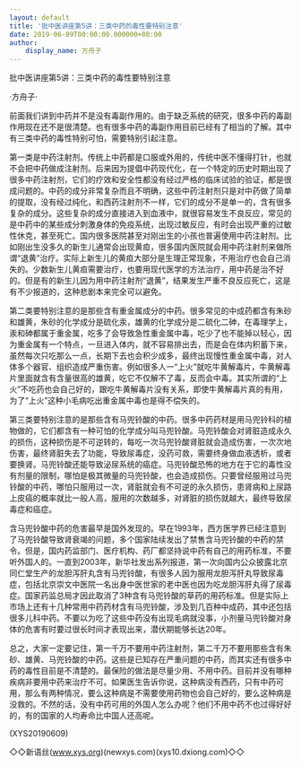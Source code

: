 ```yaml
---
layout: default
title: '批中医讲座第5讲：三类中药的毒性要特别注意'
date: 2019-06-09T00:00:00.000000+08:00
author:
    display_name: 方舟子
---
```


批中医讲座第5讲：三类中药的毒性要特别注意

·方舟子·

前面我们讲到中药并不是没有毒副作用的。由于缺乏系统的研究，很多中药的毒副作用现在还不是很清楚。也有很多中药的毒副作用目前已经有了相当的了解。其中有三类中药的毒性特别可怕，需要特别引起注意。

第一类是中药注射剂。传统上中药都是口服或外用的，传统中医不懂得打针，也就不会把中药做成注射剂。后来因为提倡中药现代化，在一个特定的历史时期出现了很多中药注射剂，它们的疗效和安全性都没有经过严格的临床试验的验证，都是很成问题的。中药的成分非常复杂而且不明确，这些中药注射剂只是对中药做了简单的提取，没有经过纯化，和西药注射剂不一样，它们的成分不是单一的，含有很多复杂的成分。这些复杂的成分直接进入到血液中，就很容易发生不良反应，常见的是中药中的某些成分刺激身体的免疫系统，出现过敏反应，有时会出现严重的过敏性休克，甚至死亡。国内很多医院甚至对刚出生的小孩也普遍使用中药注射剂。比如刚出生没多久的新生儿通常会出现黄疸，很多国内医院就会用中药注射剂来做所谓“退黄”治疗。实际上新生儿的黄疸大部分是生理正常现象，不用治疗也会自己消失的。少数新生儿黄疸需要治疗，也要用现代医学的方法治疗，用中药是治不好的。但是有的新生儿因为用中药注射剂“退黄”，结果发生严重不良反应死亡，这是有不少报道的，这种悲剧本来完全可以避免。

第二类要特别注意的是那些含有重金属成分的中药。很多常见的中成药都含有朱砂和雄黄，朱砂的化学成分是硫化汞，雄黄的化学成分是二硫化二砷，在毒理学上，汞和砷都属于重金属，吃多了会导致急性重金属中毒，吃少了也不能掉以轻心，因为重金属有一个特点，一旦进入体内，就不容易排出去，而是会在体内积蓄下来，虽然每次只吃那么一点，长期下去也会积少成多，最终出现慢性重金属中毒，对人体多个器官、组织造成严重伤害。例如很多人一“上火”就吃牛黄解毒片，牛黄解毒片里面就含有含量很高的雄黄，吃它不仅解不了毒，反而会中毒。其实所谓的“上火”不吃药也会自己好的，跟吃牛黄解毒片没有关系，即使牛黄解毒片真的有用，为了“上火”这种小毛病吃出重金属中毒也是得不偿失的。

第三类要特别注意的是那些含有马兜铃酸的中药。很多中药药材是用马兜铃科的植物做的，它们都含有一种可怕的化学成分叫马兜铃酸。马兜铃酸会对肾脏造成永久的损伤，这种损伤是不可逆转的，每吃一次马兜铃酸肾脏就会造成伤害，一次次地伤害，最终肾脏失去了功能，导致尿毒症，没药可救，需要终身做血液透析，或者要换肾。马兜铃酸还能导致泌尿系统的癌症。马兜铃酸恐怖的地方在于它的毒性没有剂量的限制，哪怕是极其微量的马兜铃酸，也会造成损伤。只要曾经服用过马兜铃酸的中药，哪怕只服用过一次，肾脏就会有不可逆的永久损伤，患肾病和上尿路上皮癌的概率就比一般人高，服用的次数越多，对肾脏的损伤就越大，最终导致尿毒症和癌症。

含马兜铃酸中药的危害最早是国外发现的。早在1993年，西方医学界已经注意到了马兜铃酸导致肾衰竭的问题，多个国家陆续发出了禁售含马兜铃酸的中药的禁令。但是，国内药监部门、医疗机构、药厂都坚持说中药有自己的用药标准，不要听外国人的。一直到2003年，新华社发出系列报道，第一次向国内公众披露北京同仁堂生产的龙胆泻肝丸含有马兜铃酸，有很多人因为服用龙胆泻肝丸导致尿毒症，包括北京崇文中医院一名出身中医世家的老中医也因为吃龙胆泻肝丸得了尿毒症。国家药监总局才因此取消了3种含有马兜铃酸的草药的用药标准。但是实际上市场上还有十几种常用中药药材含有马兜铃酸，涉及到几百种中成药，其中还包括很多儿科中药。不要以为吃了这些中药没有出现毛病就没事，小剂量马兜铃酸对身体的危害有时要过很长时间才表现出来，潜伏期能够长达20年。

总之，大家一定要记住，第一千万不要用中药注射剂，第二千万不要用那些含有朱砂、雄黄、马兜铃酸的中药。这些是已知存在严重问题的中药，而其实还有很多中药的毒性目前是不清楚的。最保险的做法是尽量少用、不用中药。目前并没有哪种疾病非要用中药来治疗不可。如果医生告诉你说，这种病没有西药，只有中药可用，那么有两种情况，要么这种病是不需要使用药物也会自己好的，要么这种病是没救的。不然的话，没有中药可用的外国人怎么办呢？他们不用中药不也过得好好的，有的国家的人均寿命比中国人还高呢。

(XYS20190609)

◇◇新语丝(www.xys.org)(newxys.com)(xys10.dxiong.com)◇◇

